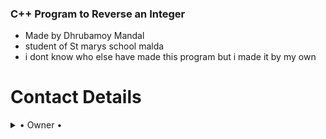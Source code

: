 ### C++ Program to Reverse an Integer

- Made by Dhrubamoy Mandal
- student of St marys school malda
- i dont know who else have made this program but i made it by my own

# Contact Details

<details>

  <summary> • Owner • </summary>
<h2 align="center"> <a href="https://t.me/DhrubaXD">Dhrubamoy</a></h2>

</details>
